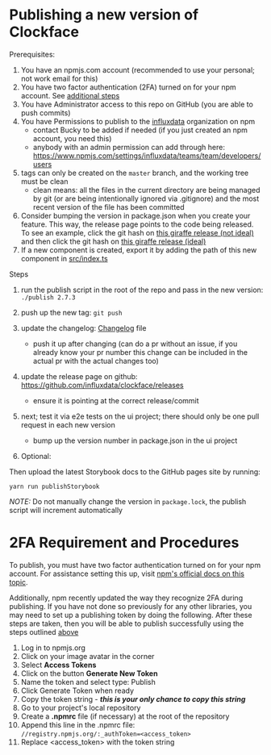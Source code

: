 # Publishing a new version of Clockface

Prerequisites:

1. You have an npmjs.com account (recommended to use your personal; not work email for this)
1. You have two factor authentication (2FA) turned on for your npm account. See [additional steps](#2fa-requirement-and-procedures)
1. You have Administrator access to this repo on GitHub (you are able to push commits)
1. You have Permissions to publish to the [influxdata](https://www.npmjs.com/org/influxdata) organization on npm
   - contact Bucky to be added if needed (if you just created an npm account, you need this)
   - anybody with an admin permission can add through here: https://www.npmjs.com/settings/influxdata/teams/team/developers/users
1. tags can only be created on the `master` branch, and the working tree must be clean
   - clean means: all the files in the current directory are being managed by git
     (or are being intentionally ignored via .gitignore) and the most recent version of the file has been committed
1. Consider bumping the version in package.json when you create your feature. This way, the release page points to the code being released. To see an example, click the git hash on [this giraffe release (not ideal)](https://github.com/influxdata/giraffe/releases/tag/v2.7.2) and then click the git hash on [this giraffe release (ideal)](https://github.com/influxdata/giraffe/releases/tag/v2.7.5)
1. If a new component is created, export it by adding the path of this new component in [src/index.ts](https://github.com/influxdata/clockface/blob/master/src/index.ts)

Steps

1. run the publish script in the root of the repo and pass in the new version: `./publish 2.7.3`
1. push up the new tag: `git push`
1. update the changelog: [Changelog](https://github.com/influxdata/clockface/blob/master/CHANGELOG.md) file
   - push it up after changing (can do a pr without an issue, if you already know your pr
     number this change can be included in the actual pr with the actual changes too)
1. update the release page on github: https://github.com/influxdata/clockface/releases

   - ensure it is pointing at the correct release/commit

1. next; test it via e2e tests on the ui project; there should only be one pull request in each new version

   - bump up the version number in package.json in the ui project

1. Optional:

Then upload the latest Storybook docs to the GitHub pages site by running:

```
yarn run publishStorybook
```

_NOTE:_ Do not manually change the version in `package.lock`, the publish script will increment automatically

# 2FA Requirement and Procedures

To publish, you must have two factor authentication turned on for your npm account. For assistance setting this up, visit [npm's official docs on this topic](https://docs.npmjs.com/configuring-two-factor-authentication).

Additionally, npm recently updated the way they recognize 2FA during publishing. If you have not done so previously for any other libraries, you may need to set up a publishing token by doing the following. After these steps are taken, then you will be able to publish successfully using the steps outlined [above](#publishing-a-new-version-of-clockface)

1. Log in to npmjs.org
1. Click on your image avatar in the corner
1. Select **Access Tokens**
1. Click on the button **Generate New Token**
1. Name the token and select type: Publish
1. Click Generate Token when ready
1. Copy the token string - _**this is your only chance to copy this string**_
1. Go to your project's local repository
1. Create a **.npmrc** file (if necessary) at the root of the repository
1. Append this line in the .npmrc file:  
   `//registry.npmjs.org/:_authToken=<access_token>`
1. Replace \<access_token\> with the token string
